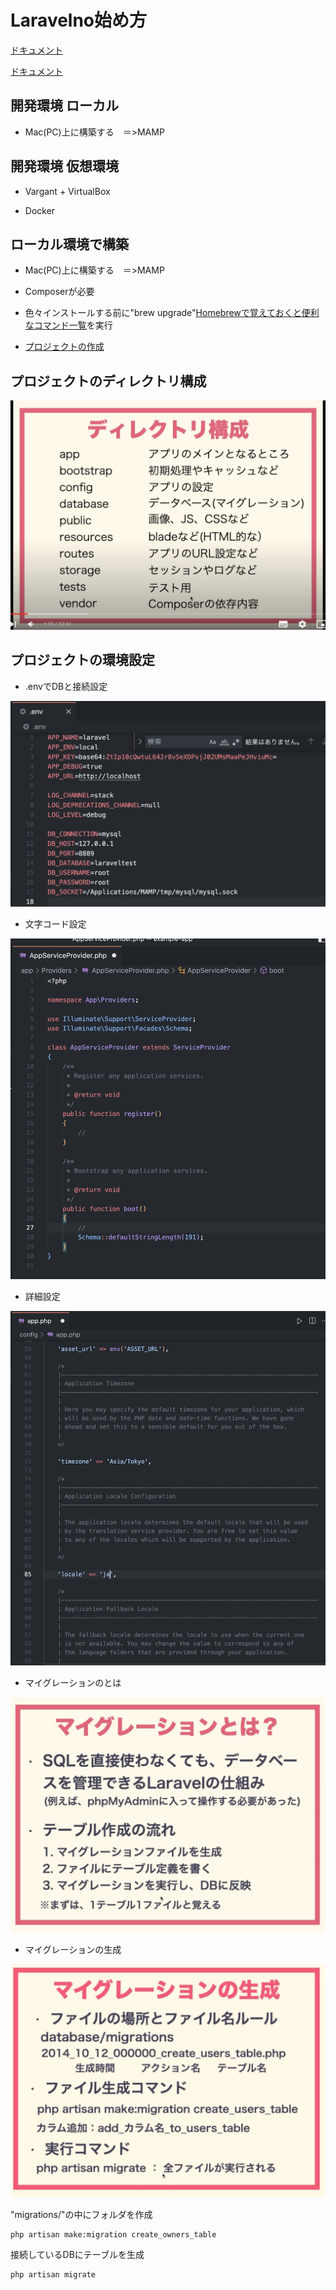 # Laravelno始め方

[ドキュメント](https://laravel.com/docs/9.x/migrations#generating-migrations)

[ドキュメント](https://readouble.com/laravel/9.x/ja/installation.html)

## 開発環境 ローカル
- Mac(PC)上に構築する　＝>MAMP

## 開発環境 仮想環境
- Vargant + VirtualBox

- Docker


## ローカル環境で構築
- Mac(PC)上に構築する　＝>MAMP

- Composerが必要

- 色々インストールする前に"brew upgrade"[Homebrewで覚えておくと便利なコマンド一覧](https://parashuto.com/rriver/tools/homebrew-most-used-commands)を実行

- [プロジェクトの作成](https://laravel.com/docs/9.x)

## プロジェクトのディレクトリ構成

<img src="./image/img004.png">

## プロジェクトの環境設定

- .envでDBと接続設定

<img src="./image/img001.png">

- 文字コード設定

<img src="./image/img002.png">

- 詳細設定

<img src="./image/img003.png">

- マイグレーションのとは

<img src="./image/img005.png">

- マイグレーションの生成

<img src="./image/img006.png">

"migrations/"の中にフォルダを作成
```bush
php artisan make:migration create_owners_table
```

接続しているDBにテーブルを生成
```bush
php artisan migrate
```